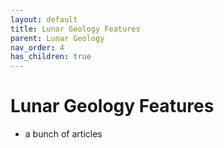 ```yaml
---
layout: default
title: Lunar Geology Features
parent: Lunar Geology
nav_order: 4
has_children: true
---
```

# Lunar Geology Features

- a bunch of articles

